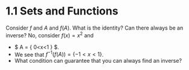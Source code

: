 # 1.1 Sets and Functions
Consider $f$ and $A$ and $f(A)$. What is the identity? Can there always be an inverse? No, consider $f(x)=x^2$ and 
* $ A = \{ 0<x<1 \} $. 
* We see that $f^{-1}(f(A)) = \{ -1<x<1 \}$. 
* What condition can guarantee that you can always find an inverse?
